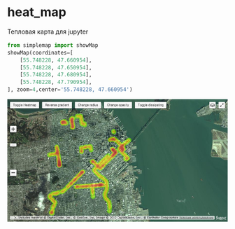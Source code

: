 # heat_map
Тепловая карта для jupyter  

```python
from simplemap import showMap 
showMap(coordinates=[
    [55.748228, 47.660954],
    [55.748228, 47.650954],
    [55.748228, 47.680954],
    [55.748228, 47.790954],
], zoom=4,center='55.748228, 47.660954')
```
    
![alt demo](https://github.com/bedretdinov/heat_map/blob/master/orig.jpeg)
